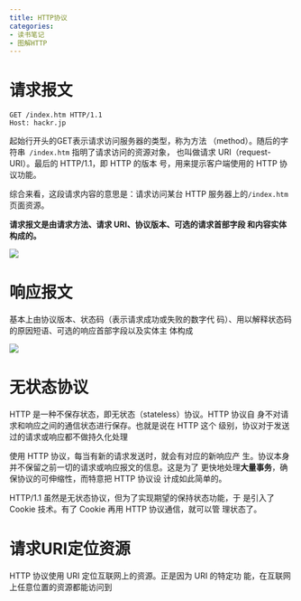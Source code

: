 ```yaml
---
title: HTTP协议
categories: 
- 读书笔记
- 图解HTTP
---
```


# 请求报文

```
GET /index.htm HTTP/1.1 
Host: hackr.jp
```

起始行开头的GET表示请求访问服务器的类型，称为方法 （method）。随后的字符串` /index.htm` 指明了请求访问的资源对象， 也叫做请求 URI（request-URI）。最后的 HTTP/1.1，即 HTTP 的版本 号，用来提示客户端使用的 HTTP 协议功能。

综合来看，这段请求内容的意思是：请求访问某台 HTTP 服务器上的`/index.htm `页面资源。

**请求报文是由请求方法、请求 URI、协议版本、可选的请求首部字段 和内容实体构成的。**

![](https://xiaoflyfish.oss-cn-beijing.aliyuncs.com/image/20210525002946.png)

# 响应报文

基本上由协议版本、状态码（表示请求成功或失败的数字代 码）、用以解释状态码的原因短语、可选的响应首部字段以及实体主 体构成

![](https://xiaoflyfish.oss-cn-beijing.aliyuncs.com/image/20210525003322.png)

# 无状态协议

HTTP 是一种不保存状态，即无状态（stateless）协议。HTTP 协议自 身不对请求和响应之间的通信状态进行保存。也就是说在 HTTP 这个 级别，协议对于发送过的请求或响应都不做持久化处理

使用 HTTP 协议，每当有新的请求发送时，就会有对应的新响应产 生。协议本身并不保留之前一切的请求或响应报文的信息。这是为了 更快地处理**大量事务**，确保协议的可伸缩性，而特意把 HTTP 协议设 计成如此简单的。

HTTP/1.1 虽然是无状态协议，但为了实现期望的保持状态功能，于 是引入了 Cookie 技术。有了 Cookie 再用 HTTP 协议通信，就可以管 理状态了。

# 请求URI定位资源

HTTP 协议使用 URI 定位互联网上的资源。正是因为 URI 的特定功 能，在互联网上任意位置的资源都能访问到

